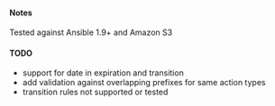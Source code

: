 #### Notes

Tested against Ansible 1.9+ and Amazon S3

#### TODO

 * support for date in expiration and transition
 * add validation against overlapping prefixes for same action types
 * transition rules not supported or tested

